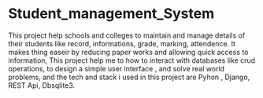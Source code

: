 # Student_management_System

This project help schools and colleges to maintain and manage details of their students like record, informations, grade, marking, attendence. It makes thing easeir by reducing paper works and allowing quick access to information, This project help me to how to interact with databases like crud operations, to design a simple user interface , and solve real world problems, and the tech and stack i used in this project are Pyhon , Django, REST Api, Dbsqlite3.
